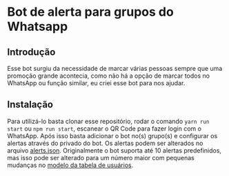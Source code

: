 # Bot de alerta para grupos do Whatsapp

## Introdução

Esse bot surgiu da necessidade de marcar várias pessoas sempre que uma promoção grande acontecia, como não há a opção de
marcar todos no WhatsApp ou função similar, eu criei esse bot para nos ajudar.

## Instalação

Para utilizá-lo basta clonar esse repositório, rodar o comando ```yarn run start``` ou ```npm run start```, escanear o 
QR Code para fazer login com o WhatsApp. Após isso basta adicionar o bot no(s) grupo(s) e configurar os alertas através 
do privado do bot. Os alertas podem ser alterados no arquivo 
[alerts.json](https://github.com/leonetecbr/bot-alert-group-whatsapp/blob/main/resources/alerts.json). Originalmente o 
bot suporta até 10 alertas predefinidos, mas isso pode ser alterado para um número maior com pequenas mudanças no 
[modelo da tabela de usuários](https://github.com/leonetecbr/bot-alert-group-whatsapp/blob/main/models/User.js).